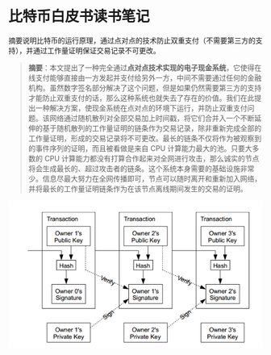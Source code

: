 # 比特币白皮书读书笔记

摘要说明比特币的运行原理，通过点对点的技术防止双重支付（不需要第三方的支持），并通过工作量证明保证交易记录不可更改。

> **摘要**：本文提出了一种完全通过**点对点技术实现的电子现金系统**，它使得在线支付能够直接由一方发起并支付给另外一方，中间不需要通过任何的金融机构。虽然数字签名部分解决了这个问题，但是如果仍然需要第三方的支持才能防止双重支付的话，那么这种系统也就失去了存在的价值。我们在此提出一种解决方案，使现金系统在点对点的环境下运行，并防止双重支付问题。该网络通过随机散列对全部交易加上时间戳，将它们合并入一个不断延伸的基于随机散列的工作量证明的链条作为交易记录，除非重新完成全部的工作量证明，形成的交易记录将不可更改。最长的链条不仅将作为被观察到的事件序列的证明，而且被看做是来自 CPU 计算能力最大的池。只要大多数的 CPU 计算能力都没有打算合作起来对全网进行攻击，那么诚实的节点将会生成最长的、超过攻击者的链条。这个系统本身需要的基础设施非常少。信息尽最大努力在全网传播即可，节点可以随时离开和重新加入网络，并将最长的工作量证明链条作为在该节点离线期间发生的交易的证明。

![image](https://raw.githubusercontent.com/shepherddog/LearningNote/master/PIC/bitcoin_transactions.png)